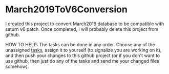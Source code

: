 # March2019ToV6Conversion
I created this project to convert March2019 database to be compatible with saturn v6 patch. Once completed, I will probably delete this project from github.

HOW TO HELP:
The tasks can be done in any order. Choose any of the unassigned [tasks](https://github.com/MScientistCM/March2019ToV6Conversion/issues), assign it to yourself (to signalize you are working on it), and then push your changes to this github project (or if you don't want to use github, then just do any of the tasks and send me your changed files somehow).
